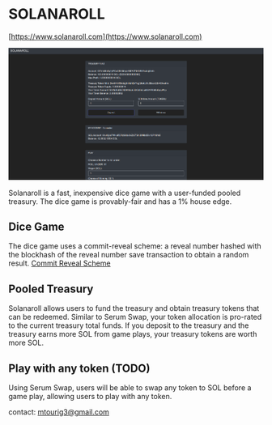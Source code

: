# SOLANAROLL

[https://www.solanaroll.com](https://www.solanaroll.com)

![Solanaroll](solanaroll-main.png?raw=true "Solanaroll")

Solanaroll is a fast, inexpensive dice game with a user-funded pooled treasury. 
The dice game is provably-fair and has a 1% house edge.

## Dice Game

The dice game uses a commit-reveal scheme: a reveal number hashed with the blockhash of the reveal number save transaction to obtain a random result. 
[Commit Reveal Scheme](https://medium.com/gitcoin/commit-reveal-scheme-on-ethereum-25d1d1a25428)

## Pooled Treasury

Solanaroll allows users to fund the treasury and obtain treasury tokens that can be redeemed.
Similar to Serum Swap, your token allocation is pro-rated to the current treasury total funds.
If you deposit to the treasury and the treasury earns more SOL from game plays, your treasury tokens are worth more SOL.

## Play with any token (TODO)

Using Serum Swap, users will be able to swap any token to SOL before a game play, allowing users to play with any token.

contact:
mtourig3@gmail.com